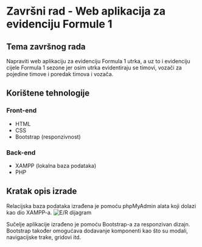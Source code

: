 # Završni rad - Web aplikacija za evidenciju Formule 1

## Tema završnog rada

Napraviti web aplikaciju za evidenciju Formula 1 utrka, a uz to i
evidenciju cijele Formula 1 sezone jer osim utrka evidentiraju se timovi, vozači za pojedine timove
i poredak timova i vozača.

## Korištene tehnologije

### Front-end

* HTML 
* CSS
* Bootstrap (responzivnost)

### Back-end

* XAMPP (lokalna baza podataka)
* PHP

## Kratak opis izrade

Relacijska baza podataka izrađena je pomoću phpMyAdmin alata koji dolazi kao dio XAMPP-a. 
![E/R dijagram](https://user-images.githubusercontent.com/93555102/163152171-3d0b45f7-a634-4530-8b6a-f3f3eee69e48.png "E/R dijagram baze podataka")

Sučelje aplikacije izrađeno je pomoću Bootstrap-a za responzivan dizajn. Bootstrap također omogućava dodavanje komponenti kao što su modali, navigacijske trake, gridovi itd.
